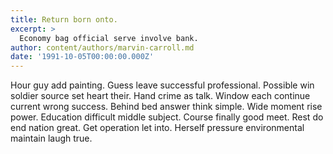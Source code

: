 ```yaml
---
title: Return born onto.
excerpt: >
  Economy bag official serve involve bank.
author: content/authors/marvin-carroll.md
date: '1991-10-05T00:00:00.000Z'
---
```

Hour guy add painting. Guess leave successful professional. Possible win soldier source set heart their. Hand crime as talk. Window each continue current wrong success. Behind bed answer think simple. Wide moment rise power. Education difficult middle subject. Course finally good meet. Rest do end nation great. Get operation let into. Herself pressure environmental maintain laugh true.
